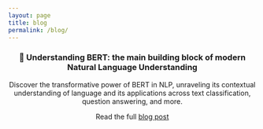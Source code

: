 ```yaml
---
layout: page
title: blog
permalink: /blog/
---
```



<center><h3>📝 Understanding BERT: the main building block of modern Natural Language Understanding</h3></center>
<center><p>Discover the transformative power of BERT in NLP, unraveling its contextual understanding of language and its applications across text classification, question answering, and more.</p></center>
<center><p>Read the full <a href="https://francesco-russo-githubber.github.io/trials/blogpost_bert/">blog post</a></p></center>
